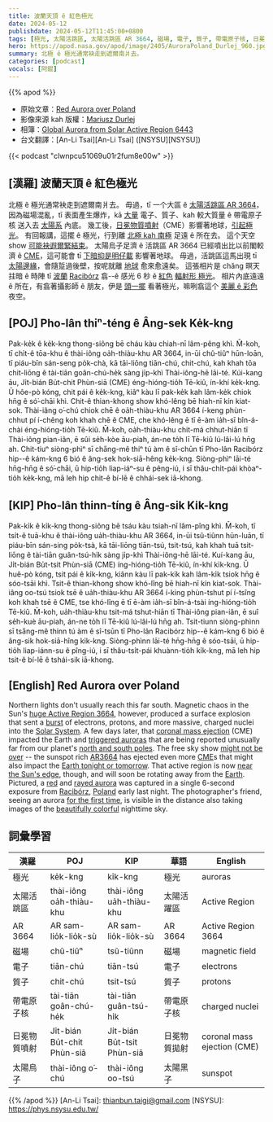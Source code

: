 ```yaml
---
title: 波蘭天頂 ê 紅色極光
date: 2024-05-12
publishdate: 2024-05-12T11:45:00+0800
tags: [極光, 太陽活跳區, 太陽活跳區 AR 3664, 磁場, 電子, 質子, 帶電原子核, 日冕物質噴射, CME, 太陽烏子]
hero: https://apod.nasa.gov/apod/image/2405/AuroraPoland_Durlej_960.jpg
summary: 北極 ê 極光通常袂走到遮爾南爿去。
categories: [podcast]
vocals: [阿錕]
---
```


{{% apod %}}

- 原始文章：[Red Aurora over Poland](https://apod.nasa.gov/apod/ap240512.html)
- 影像來源 kah 版權：[Mariusz Durlej](https://apod.nasa.gov/apod/durlej.mariusz@gmail.com)
- 相簿：[Global Aurora from Solar Active Region 6443](https://www.facebook.com/media/set?set=a.431368006258449&type=3)
- 台文翻譯：[An-Li Tsai][An-Li Tsai] ([NSYSU][NSYSU])

{{< podcast "clwnpcu51069u01r2fum8e00w" >}}

## [漢羅] 波蘭天頂 ê 紅色極光
北極 ê 極光通常袂走到遮爾南爿去。
毋過，tī 一个大區 ê [太陽活跳區 AR 3664][huge Active Region 3664]，因為磁場混亂，tī 表面產生爆炸，kā [大量][burst] 電子、質子、kah 較大質量 ê 帶電原子核 送入去 [太陽系][Solar System] 內底。
幾工後，[日冕物質噴射][coronal mass ejection]（CME）影響著地球，[引起極光][triggered auroras]。
有回報講，這擺 ê 極光，行到離 [北極 kah 南極][north and south poles] 足遠 ê 所在去。
這个天空 show [可能袂遐爾緊結束][might not be over]。
太陽烏子足濟 ê 活跳區 AR 3664 已經噴出比以前閣較濟 ê [CME][CME]，這可能會 tī [下暗抑是明仔載][Earth tonight or tomorrow] 影響著地球。
毋過，活跳區這馬出現 tī [太陽邊緣][near the Sun's edge]，會隨踅過後壁，按呢就離 [地球][Earth] 愈來愈遠矣。
這張相片是 chăng 暝天拄暗 ê 時陣 tī [波蘭][Poland] [Racibórz][Racibórz] 翕--ê 感光 6 秒 ê [紅色][red] [輻射形 極光][rayed aurora]。
相片內底遠遠 ê 所在，有翕著攝影師 ê 朋友，伊是 [頭一擺][for the first time] 看著極光，嘛咧翕這个 [美麗 ê 彩色][beautifully colorful] 夜空。

## [POJ] Pho-lân thiⁿ-téng ê Âng-sek Ke̍k-kng
Pak-ke̍k ê ke̍k-kng thong-siông bē cháu kàu chiah-nī lâm-pêng khì.
M̄-koh, tī chi̍t-ê tōa-khu ê thài-iông oa̍h-thiàu-khu AR 3664, in-ūi chû-tiûⁿ hūn-loān, tī piáu-bīn sán-seng po̍k-chà, kā tāi-liōng tiān-chú, chit-chú, kah khah tōa chit-liōng ê tài-tiān goân-chú-he̍k sàng ji̍p-khì Thài-iông-hē lāi-té.
Kúi-kang āu, Ji̍t-bián Bu̍t-chit Phùn-siā (CME) éng-hióng-tio̍h Tē-kiû, ín-khí ke̍k-kng.
Ū hôe-pò kóng, chit pái ê ke̍k-kng, kiâⁿ kàu lī pak-ke̍k kah lâm-ke̍k chiok hn̄g ê só͘-chāi khì.
Chit-ê thian-khong show khó-lêng bē hiah-nī kín kiat-sok.
Thài-iâng o͘-chú chiok chē ê oa̍h-thiàu-khu AR 3664 í-keng phùn-chhut pí í-chêng koh khah chē ê CME, che khó-lêng ē tī ē-àm ia̍h-sī bîn-á-chài éng-hióng-tio̍h Tē-kiû.
M̄-koh, oa̍h-thiàu-khu chit-má chhut-hiān tī Thài-iông pian-iân, ē sûi se̍h-kòe āu-piah, án-ne to̍h lī Tē-kiû lú-lâi-lú hn̄g ah.
Chit-tiuⁿ siòng-phìⁿ sī cha̋ng-mê thiⁿ tú àm ê sî-chūn tī Pho-lân Racibórz hip--ê kám-kng 6 bió ê âng-sek hok-siā-hêng ke̍k-kng.
Siòng-phìⁿ lāi-té hn̄g-hn̄g ê só͘-chāi, ū hip-tio̍h liap-iáⁿ-su ê pêng-iú, i sī thâu-chi̍t-pái khòaⁿ-tio̍h ke̍k-kng, mā leh hip chit-ê bí-lē ê chhái-sek iā-khong.

## [KIP] Pho-lân thinn-tíng ê Âng-sik Ki̍k-kng
Pak-ki̍k ê ki̍k-kng thong-siông bē tsáu kàu tsiah-nī lâm-pîng khì.
M̄-koh, tī tsi̍t-ê tuā-khu ê thài-iông ua̍h-thiàu-khu AR 3664, in-ūi tsû-tiûnn hūn-luān, tī piáu-bīn sán-sing po̍k-tsà, kā tāi-liōng tiān-tsú, tsit-tsú, kah khah tuā tsit-liōng ê tài-tiān guân-tsú-hi̍k sàng ji̍p-khì Thài-iông-hē lāi-té.
Kuí-kang āu, Ji̍t-bián Bu̍t-tsit Phùn-siā (CME) íng-hióng-tio̍h Tē-kiû, ín-khí ki̍k-kng.
Ū huê-pò kóng, tsit pái ê ki̍k-kng, kiânn kàu lī pak-ki̍k kah lâm-ki̍k tsiok hn̄g ê sóo-tsāi khì.
Tsit-ê thian-khong show khó-lîng bē hiah-nī kín kiat-sok.
Thài-iâng oo-tsú tsiok tsē ê ua̍h-thiàu-khu AR 3664 í-king phùn-tshut pí í-tsîng koh khah tsē ê CME, tse khó-lîng ē tī ē-àm ia̍h-sī bîn-á-tsài íng-hióng-tio̍h Tē-kiû.
M̄-koh, ua̍h-thiàu-khu tsit-má tshut-hiān tī Thài-iông pian-iân, ē suî se̍h-kuè āu-piah, án-ne to̍h lī Tē-kiû lú-lâi-lú hn̄g ah.
Tsit-tiunn siòng-phìnn sī tsa̋ng-mê thinn tú àm ê sî-tsūn tī Pho-lân Racibórz hip--ê kám-kng 6 bió ê âng-sik hok-siā-hîng ki̍k-kng.
Siòng-phìnn lāi-té hn̄g-hn̄g ê sóo-tsāi, ū hip-tio̍h liap-iánn-su ê pîng-iú, i sī thâu-tsi̍t-pái khuànn-tio̍h ki̍k-kng, mā leh hip tsit-ê bí-lē ê tshái-sik iā-khong.

## [English] Red Aurora over Poland
Northern lights don't usually reach this far south.
Magnetic chaos in the Sun's [huge Active Region 3664][huge Active Region 3664], however, produced a surface explosion that sent a [burst][burst] of electrons, protons, and more massive, charged nuclei into the [Solar System][Solar System].
A few days later, that [coronal mass ejection][coronal mass ejection] (CME) impacted the Earth and [triggered auroras][triggered auroras] that are being reported unusually far from our planet's [north and south poles][north and south poles].
The free sky show [might not be over][might not be over] -- the sunspot rich [AR3664][AR3664] has ejected even more [CME][CME]s that might also impact the [Earth tonight or tomorrow][Earth tonight or tomorrow].
That active region is now [near the Sun's edge][near the Sun's edge], though, and will soon be rotating away from the [Earth][Earth].
Pictured, a [red][red] and [rayed aurora][rayed aurora] was captured in a single 6-second exposure from [Racibórz][Racibórz], [Poland][Poland] early last night.
The photographer's friend, seeing an aurora [for the first time][for the first time], is visible in the distance also taking images of the [beautifully colorful][beautifully colorful] nighttime sky.

## 詞彙學習

|漢羅|POJ|KIP|華語|English|
|-|-|-|-|-|
|極光|ke̍k-kng|ki̍k-kng|極光|auroras|
|太陽活跳區|thài-iông oa̍h-thiàu-khu|thài-iông ua̍h-thiàu-khu|太陽活躍區|Active Region|
|AR 3664|AR sam-lio̍k-lio̍k-sù|AR sam-lio̍k-lio̍k-sù|AR 3664|Active Region 3664|
|磁場|chû-tiûⁿ|tsû-tiûnn|磁場|magnetic field|
|電子|tiān-chú|tiān-tsú|電子|electrons|
|質子|chit-chú|tsit-tsú|質子|protons|
|帶電原子核|tài-tiān goân-chú-he̍k|tài-tiān guân-tsú-hi̍k|帶電原子核|charged nuclei|
|日冕物質噴射|Ji̍t-bián Bu̍t-chit Phùn-siā|Ji̍t-bián Bu̍t-tsit Phùn-siā|日冕物質拋射|coronal mass ejection (CME)|
|太陽烏子|thài-iông o͘-chú|thài-iông oo-tsú|太陽黑子|sunspot|

{{% /apod %}}
[An-Li Tsai]: thianbun.taigi@gmail.com
[NSYSU]: https://phys.nsysu.edu.tw/

[copyright]: https://apod.nasa.gov/apod/fap/lib/about_apod.html#srapply
[License3]: https://creativecommons.org/licenses/by/3.0/
[License2]:https://creativecommons.org/licenses/by-nc-nd/2.0/

[huge Active Region 3664]:https://apod.nasa.gov/apod/ap240511.html
[burst]:https://apod.nasa.gov/apod/ap031029.html
[Solar System]:https://science.nasa.gov/solar-system/facts/
[coronal mass ejection]:https://en.wikipedia.org/wiki/Coronal_mass_ejection
[triggered auroras]:https://www.facebook.com/media/set?set=a.431368006258449&type=3
[north and south poles]:https://climatekids.nasa.gov/polar-temperatures/
[might not be over]:https://www.universetoday.com/166942/if-youve-never-seen-an-aurora-before-this-might-be-your-chance/
[AR3664]:https://skyandtelescope.org/online-gallery/ar3664-ginormous-active-sunspot-area/
[CME]:https://www.nasa.gov/image-article/what-coronal-mass-ejection-or-cme/
[Earth tonight or tomorrow]:https://www.swpc.noaa.gov/news/geomagnetic-storming-likely-persist-weekend
[near the Sun's edge]:https://www.spaceweather.com/images2024/11may24/hmi1898.gif
[Earth]:https://apod.nasa.gov/apod/ap161010.html
[red]:https://apod.nasa.gov/apod/ap220220.html
[rayed aurora]:https://apod.nasa.gov/apod/ap080101.html
[Racibórz]:https://youtu.be/bMf--MCsLLY
[Poland]:https://en.wikipedia.org/wiki/Poland
[for the first time]:https://as2.ftcdn.net/v2/jpg/01/89/49/89/1000_F_189498933_OeutsN0mMlzJGaJZJvkXIsoSCUCFIO7W.jpg
[beautifully colorful]:https://apod.nasa.gov/apod/ap231227.html
